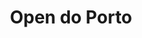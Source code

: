 ---
title: "Open do Porto"
year: 2023
lang: "Portuguese"
tab: "https://debatecompetitivo.herokuapp.com/open_porto_2023/"
country: "Portugal"
city: "Porto"
ca: ['Ana Lopes', 'Gabi Werdan', 'Bee Barbosa', 'Maria Greer']
isMajor: False
layout: "tournament"
categories: ["tournaments"]
---